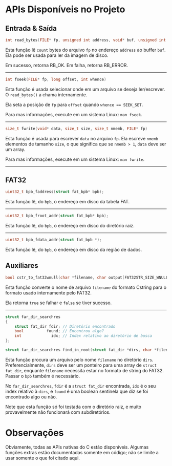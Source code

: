 # APIs Disponíveis no Projeto

## Entrada & Saída

```c
int read_bytes(FILE* fp, unsigned int address, void* buf, unsigned int count)
```

Esta função lê `count` bytes do arquivo `fp` no endereço `address` ao buffer `buf`.
Ela pode ser usada para ler da imagem de disco.

Em sucesso, retorna RB_OK. Em falha, retorna RB_ERROR.

---

```c
int fseek(FILE* fp, long offset, int whence)
```

Esta função é usada selecionar onde em um arquivo se deseja ler/escrever. O `read_bytes()`
a chama internamente.

Ela seta a posição de `fp` para `offset` quando `whence == SEEK_SET`.

Para mas informações, execute em um sistema Linux: `man fseek`.

---

```c
size_t fwrite(void* data, size_t size, size_t nmemb, FILE* fp)
```

Esta função é usada para escrever `data` no arquivo `fp`. Ela escreve `nmemb`
elementos de tamanho `size`, o que significa que se `nmemb > 1`, `data` deve ser um array.

Para mas informações, execute em um sistema Linux: `man fwrite`.

---

## FAT32

```c
uint32_t bpb_faddress(struct fat_bpb* bpb);
```

Esta função lê, do `bpb`, o endereço em disco da tabela FAT.

---

```c
uint32_t bpb_froot_addr(struct fat_bpb* bpb);
```

Esta função lê, do `bpb`, o endereço em disco do diretório raiz.

---

```c
uint32_t bpb_fdata_addr(struct fat_bpb *);
```

Esta função lê, do `bpb`, o endereço em disco da região de dados.

## Auxiliares

```c
bool cstr_to_fat32wnull(char *filename, char output[FAT32STR_SIZE_WNULL]);
```

Esta função converte o nome de arquivo `filename` do formato Cstring para o formato
usado internamente pelo FAT32.

Ela retorna `true` se falhar e `false` se tiver sucesso.

---

```c
struct far_dir_searchres
{
	struct fat_dir fdir; // Diretório encontrado
	bool          found; // Encontrou algo?
	int             idx; // Index relativo ao diretório de busca
};

struct far_dir_searchres find_in_root(struct fat_dir *dirs, char *filename, struct fat_bpb *bpb);
```

Esta função procura um arquivo pelo nome `filename` no diretório `dirs`. Preferencialmente, `dirs` deve
ser um ponteiro para uma array de `struct fat_dir`, enquante `filename` necessita estar no formato
de string do FAT32. Passar o `bpb` também é necessário.

No `far_dir_searchres`, `fdir` é a `struct fat_dir` encontrada, `idx` é o seu index relativo à `dirs`,
e `found` é uma boolean sentinela que diz se foi encontrado algo ou não.

Note que esta função só foi testada com o diretório raiz, e muito provavelmente não funcionará com
subdiretórios.

# Observações

Obviamente, todas as APIs nativas do C estão disponíveis. Algumas funções extras estão documentadas
somente em código; não se limite a usar somente o que foi citado aqui.
